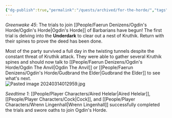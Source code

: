 ```yaml
---
{"dg-publish":true,"permalink":"/quests/archived/for-the-horde/","tags":["GreyHawk","Quest"]}
---
```


*Greenwake 45*: The trials to join [[People/Faerun Denizens/Ogdin's Horde/Ogdin's Horde\|Ogdin's Horde]] of Barbarians have begun!  The first trial is delving into the **Underdark** to clear out a nest of Kruthik.  Return with their spines to prove the deed has been done.  

Most of the party survived a full day in the twisting tunnels despite the constant threat of Kruthik attack.  They were able to gather several Kruthik spines and should now talk to [[People/Faerun Denizens/Ogdin's Horde/Ogdin The Anvil\|Ogdin The Anvil]] or [[People/Faerun Denizens/Ogdin's Horde/Gudbrand the Elder\|Gudbrand the Elder]] to see what's next.  
![Pasted image 20240314012959.jpg](/img/user/Z_Attachments/Pasted%20image%2020240314012959.jpg)

*Seedtime 1*: [[People/Player Characters/Aired Helelar\|Aired Helelar]], [[People/Player Characters/Cock\|Cock]], and [[People/Player Characters/Wrenn Lingenhall\|Wrenn Lingenhall]] successfully completed the trials and swore oaths to join Ogdin's Horde.  